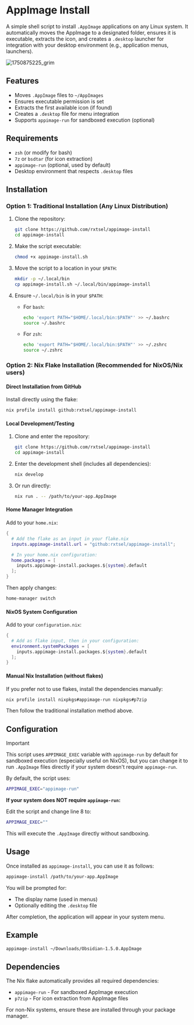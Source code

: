# AppImage Install

A simple shell script to install `.AppImage` applications on any Linux system.
It automatically moves the AppImage to a designated folder, ensures it is
executable, extracts the icon, and creates a `.desktop` launcher for integration
with your desktop environment (e.g., application menus, launchers).

![1750875225_grim](https://github.com/user-attachments/assets/ffa0aca9-728d-4498-8134-e6bd29316e1d)

## Features

- Moves `.AppImage` files to `~/AppImages`
- Ensures executable permission is set
- Extracts the first available icon (if found)
- Creates a `.desktop` file for menu integration
- Supports `appimage-run` for sandboxed execution (optional)

## Requirements

- `zsh` (or modify for bash)
- `7z` or `bsdtar` (for icon extraction)
- `appimage-run` (optional, used by default)
- Desktop environment that respects `.desktop` files

## Installation

### Option 1: Traditional Installation (Any Linux Distribution)

1. Clone the repository:

    ```bash
    git clone https://github.com/rxtsel/appimage-install
    cd appimage-install
    ```

2. Make the script executable:

    ```bash
    chmod +x appimage-install.sh
    ```

3. Move the script to a location in your `$PATH`:

    ```bash
    mkdir -p ~/.local/bin
    cp appimage-install.sh ~/.local/bin/appimage-install
    ```

4. Ensure `~/.local/bin` is in your `$PATH`:

      - For `bash`:

        ```bash
        echo 'export PATH="$HOME/.local/bin:$PATH"' >> ~/.bashrc
        source ~/.bashrc
        ```

      - For `zsh`:

          ```bash
          echo 'export PATH="$HOME/.local/bin:$PATH"' >> ~/.zshrc
          source ~/.zshrc
        ```

### Option 2: Nix Flake Installation (Recommended for NixOS/Nix users)

#### Direct Installation from GitHub

Install directly using the flake:

```bash
nix profile install github:rxtsel/appimage-install
```

#### Local Development/Testing

1. Clone and enter the repository:

    ```bash
    git clone https://github.com/rxtsel/appimage-install
    cd appimage-install
    ```

2. Enter the development shell (includes all dependencies):

    ```bash
    nix develop
    ```

3. Or run directly:

    ```bash
    nix run . -- /path/to/your-app.AppImage
    ```

#### Home Manager Integration

Add to your `home.nix`:

```nix
{
  # Add the flake as an input in your flake.nix
  inputs.appimage-install.url = "github:rxtsel/appimage-install";

  # In your home.nix configuration:
  home.packages = [
    inputs.appimage-install.packages.${system}.default
  ];
}
```

Then apply changes:

```bash
home-manager switch
```

#### NixOS System Configuration

Add to your `configuration.nix`:

```nix
{
  # Add as flake input, then in your configuration:
  environment.systemPackages = [
    inputs.appimage-install.packages.${system}.default
  ];
}
```

#### Manual Nix Installation (without flakes)

If you prefer not to use flakes, install the dependencies manually:

```bash
nix profile install nixpkgs#appimage-run nixpkgs#p7zip
```

Then follow the traditional installation method above.

## Configuration

> [!IMPORTANT]
> This script uses `APPIMAGE_EXEC` variable with `appimage-run` by default for
> sandboxed execution (especially useful on NixOS), but you can change it to run 
> `.AppImage` files directly if your system doesn't require `appimage-run`.

By default, the script uses:

```sh
APPIMAGE_EXEC="appimage-run"
```

**If your system does NOT require `appimage-run`:**

Edit the script and change line 8 to:

```sh
APPIMAGE_EXEC=""
```

This will execute the `.AppImage` directly without sandboxing.

## Usage

Once installed as `appimage-install`, you can use it as follows:

```bash
appimage-install /path/to/your-app.AppImage
```

You will be prompted for:

- The display name (used in menus)
- Optionally editing the `.desktop` file

After completion, the application will appear in your system menu.

## Example

```bash
appimage-install ~/Downloads/Obsidian-1.5.0.AppImage
```

## Dependencies

The Nix flake automatically provides all required dependencies:
- `appimage-run` - For sandboxed AppImage execution
- `p7zip` - For icon extraction from AppImage files

For non-Nix systems, ensure these are installed through your package manager.
